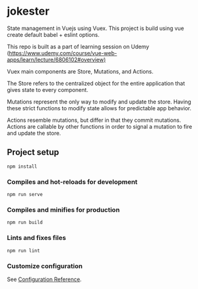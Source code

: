 # jokester

State management in Vuejs using Vuex.
This project is build using vue create default babel + eslint options.

This repo is built as a part of learning session on Udemy (<https://www.udemy.com/course/vue-web-apps/learn/lecture/6806102#overview)>

Vuex main components are Store, Mutations, and Actions.

The Store refers to the centralized object for the entire application that gives state to every component.

Mutations represent the only way to modify and update the store. Having these strict functions to modify state allows for predictable app behavior.

Actions resemble mutations, but differ in that they commit mutations. Actions are callable by other functions in order to signal a mutation to fire and update the store.

## Project setup

```
npm install
```

### Compiles and hot-reloads for development
```
npm run serve
```

### Compiles and minifies for production
```
npm run build
```

### Lints and fixes files
```
npm run lint
```

### Customize configuration
See [Configuration Reference](https://cli.vuejs.org/config/).
